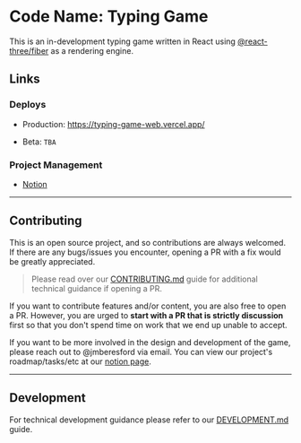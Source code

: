 # Code Name: Typing Game

This is an in-development typing game written in React using [@react-three/fiber](https://github.com/pmndrs/react-three-fiber) as a rendering engine.

## Links

### Deploys

- Production: https://typing-game-web.vercel.app/

- Beta: `TBA`

### Project Management

- [Notion](https://jmberesford.notion.site/Typing-Game-393ad1b32f104963b5fe682b6b19cb11?pvs=4)

---

## Contributing

This is an open source project, and so contributions are always welcomed. If there are any bugs/issues you encounter, opening a PR with a fix would be greatly appreciated.

> Please read over our [CONTRIBUTING.md](./docs/CONTRIBUTING.md) guide for additional technical guidance if opening a PR.

If you want to contribute features and/or content, you are also free to open a PR. However, you are urged to **start with a PR that is strictly discussion** first so that you don't spend time on work that we end up unable to accept.

If you want to be more involved in the design and development of the game, please reach out to @jmberesford via email. You can view our project's roadmap/tasks/etc at our [notion page](https://jmberesford.notion.site/Typing-Game-393ad1b32f104963b5fe682b6b19cb11?pvs=4).

---

## Development

For technical development guidance please refer to our [DEVELOPMENT.md](./docs/DEVELOPMENT.md) guide.

